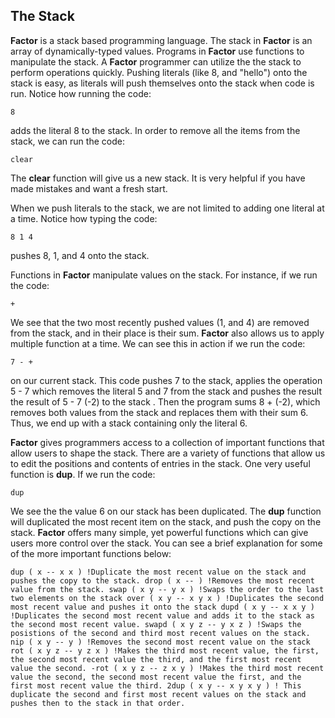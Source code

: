 ## The Stack
**Factor** is a stack based programming language.  The stack in **Factor** is an array of dynamically-typed values.  Programs in **Factor** use functions to manipulate the stack.  A **Factor** programmer can utilize the the stack to perform operations quickly. Pushing literals (like 8, and "hello") onto the stack is easy, as literals will push themselves onto the stack when code is run. Notice how running the code:

```factor
8
```

 
adds the literal 8 to the stack.  In order to remove all the items from the stack, we can run the code:

```factor
clear
```

The **clear** function will give us a new stack.  It is very helpful if you have made mistakes and want a fresh start.  

When we push literals to the stack, we are not limited to adding one literal at a time.  Notice how typing the code:

```factor
8 1 4
```

pushes 8, 1, and 4 onto the stack.

Functions  in **Factor** manipulate values on the stack.  For instance, if we run the code:

```factor
+
```

We see that the two most recently pushed values (1, and 4) are removed from the stack, and in their place is their sum.  **Factor** also allows us to apply multiple function at a time.  We can see this in action if we run the code:

```factor
7 - + 
```

on our current stack.  This code pushes 7 to the stack, applies the operation 5 - 7 which removes the literal 5 and 7 from the stack and pushes the result the result of 5 - 7 (-2) to the stack .  Then the program sums 8 + (-2), which removes both values from the stack and replaces them with their sum 6.  Thus, we end up with a stack containing only the literal 6.

**Factor** gives programmers access to a collection of important functions that allow users to shape the stack.  There are a variety of functions that allow us to edit the positions and contents of entries in the stack.  One very useful function is **dup**.  If we run the code:

```factor
dup
```

We see the the value 6 on our stack has been duplicated.  The **dup** function will duplicated the most recent item on the stack, and push the copy on the stack. **Factor** offers many simple, yet powerful functions which can give users more control over the stack.  You can see a brief explanation for some of the more important functions below:

`
dup ( x -- x x ) !Duplicate the most recent value on the stack and pushes the copy to the stack.
drop ( x -- ) !Removes the most recent value from the stack.
swap ( x y -- y x ) !Swaps the order to the last two elements on the stack
over ( x y -- x y x ) !Duplicates the second most recent value and pushes it onto the stack
dupd ( x y -- x x y ) !Duplicates the second most recent value and adds it to the stack as the second most recent value.
swapd ( x y z -- y x z ) !Swaps the posistions of the second and third most recent values on the stack.
nip ( x y -- y ) !Removes the second most recent value on the stack
rot ( x y z -- y z x ) !Makes the third most recent value, the first, the second most recent value the third, and the first most recent value the second.
-rot ( x y z -- z x y ) !Makes the third most recent value the second, the second most recent value the first, and the first most recent value the third.
2dup ( x y -- x y x y ) ! This duplicate the second and first most recent values on the stack and pushes then to the stack in that order.
`